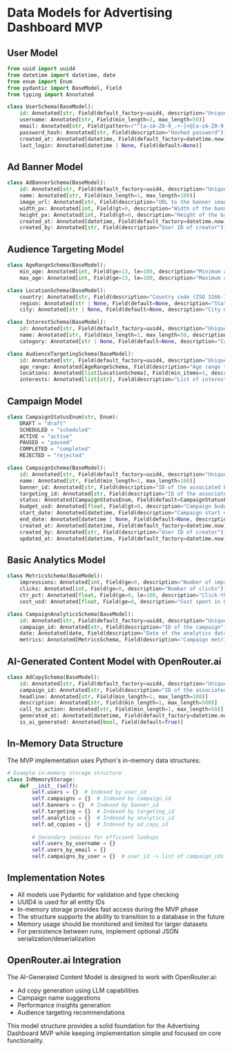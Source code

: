 # Data Models for Advertising Dashboard MVP

## User Model

```python
from uuid import uuid4
from datetime import datetime, date
from enum import Enum
from pydantic import BaseModel, Field
from typing import Annotated

class UserSchema(BaseModel):
    id: Annotated[str, Field(default_factory=uuid4, description="Unique identifier for the user")]
    username: Annotated[str, Field(min_length=3, max_length=50)]
    email: Annotated[str, Field(pattern=r"^[a-zA-Z0-9_.+-]+@[a-zA-Z0-9-]+\.[a-zA-Z0-9-.]+$")]
    password_hash: Annotated[str, Field(description="Hashed password")]
    created_at: Annotated[datetime, Field(default_factory=datetime.now)]
    last_login: Annotated[datetime | None, Field(default=None)]
```

## Ad Banner Model

```python
class AdBannerSchema(BaseModel):
    id: Annotated[str, Field(default_factory=uuid4, description="Unique identifier for the banner")]
    name: Annotated[str, Field(min_length=1, max_length=100)]
    image_url: Annotated[str, Field(description="URL to the banner image")]
    width_px: Annotated[int, Field(gt=0, description="Width of the banner in pixels")]
    height_px: Annotated[int, Field(gt=0, description="Height of the banner in pixels")]
    created_at: Annotated[datetime, Field(default_factory=datetime.now)]
    created_by: Annotated[str, Field(description="User ID of creator")]
```

## Audience Targeting Model

```python
class AgeRangeSchema(BaseModel):
    min_age: Annotated[int, Field(ge=13, le=100, description="Minimum age for targeting")]
    max_age: Annotated[int, Field(ge=13, le=100, description="Maximum age for targeting")]

class LocationSchema(BaseModel):
    country: Annotated[str, Field(description="Country code (ISO 3166-1 alpha-2)")]
    region: Annotated[str | None, Field(default=None, description="State, province, or region")]
    city: Annotated[str | None, Field(default=None, description="City name")]

class InterestSchema(BaseModel):
    id: Annotated[str, Field(default_factory=uuid4, description="Unique identifier for the interest")]
    name: Annotated[str, Field(min_length=1, max_length=50, description="Interest name")]
    category: Annotated[str | None, Field(default=None, description="Category of interest")]

class AudienceTargetingSchema(BaseModel):
    id: Annotated[str, Field(default_factory=uuid4, description="Unique identifier for the targeting")]
    age_range: Annotated[AgeRangeSchema, Field(description="Age range targeting")]
    locations: Annotated[list[LocationSchema], Field(min_items=1, description="Locations for targeting")]
    interests: Annotated[list[str], Field(description="List of interest IDs")]
```

## Campaign Model

```python
class CampaignStatusEnum(str, Enum):
    DRAFT = "draft"
    SCHEDULED = "scheduled"
    ACTIVE = "active"
    PAUSED = "paused"
    COMPLETED = "completed"
    REJECTED = "rejected"

class CampaignSchema(BaseModel):
    id: Annotated[str, Field(default_factory=uuid4, description="Unique identifier for the campaign")]
    name: Annotated[str, Field(min_length=1, max_length=100)]
    banner_id: Annotated[str, Field(description="ID of the associated banner")]
    targeting_id: Annotated[str, Field(description="ID of the associated targeting")]
    status: Annotated[CampaignStatusEnum, Field(default=CampaignStatusEnum.DRAFT)]
    budget_usd: Annotated[float, Field(gt=0, description="Campaign budget in USD")]
    start_date: Annotated[datetime, Field(description="Campaign start date and time")]
    end_date: Annotated[datetime | None, Field(default=None, description="Campaign end date and time")]
    created_at: Annotated[datetime, Field(default_factory=datetime.now)]
    created_by: Annotated[str, Field(description="User ID of creator")]
    updated_at: Annotated[datetime, Field(default_factory=datetime.now)]
```

## Basic Analytics Model

```python
class MetricsSchema(BaseModel):
    impressions: Annotated[int, Field(ge=0, description="Number of impressions")]
    clicks: Annotated[int, Field(ge=0, description="Number of clicks")]
    ctr_pct: Annotated[float, Field(ge=0, le=100, description="Click-through rate percentage")]
    cost_usd: Annotated[float, Field(ge=0, description="Cost spent in USD")]

class CampaignAnalyticsSchema(BaseModel):
    id: Annotated[str, Field(default_factory=uuid4, description="Unique identifier for analytics record")]
    campaign_id: Annotated[str, Field(description="ID of the campaign")]
    date: Annotated[date, Field(description="Date of the analytics data")]
    metrics: Annotated[MetricsSchema, Field(description="Campaign metrics")]
```

## AI-Generated Content Model with OpenRouter.ai

```python
class AdCopySchema(BaseModel):
    id: Annotated[str, Field(default_factory=uuid4, description="Unique identifier for the ad copy")]
    campaign_id: Annotated[str, Field(description="ID of the associated campaign")]
    headline: Annotated[str, Field(min_length=1, max_length=100)]
    description: Annotated[str, Field(min_length=1, max_length=500)]
    call_to_action: Annotated[str, Field(min_length=1, max_length=50)]
    generated_at: Annotated[datetime, Field(default_factory=datetime.now)]
    is_ai_generated: Annotated[bool, Field(default=True)]
```

## In-Memory Data Structure

The MVP implementation uses Python's in-memory data structures:

```python
# Example in-memory storage structure
class InMemoryStorage:
    def __init__(self):
        self.users = {}  # Indexed by user_id
        self.campaigns = {}  # Indexed by campaign_id
        self.banners = {}  # Indexed by banner_id
        self.targeting = {}  # Indexed by targeting_id
        self.analytics = {}  # Indexed by analytics_id
        self.ad_copies = {}  # Indexed by ad_copy_id
        
        # Secondary indices for efficient lookups
        self.users_by_username = {}
        self.users_by_email = {}
        self.campaigns_by_user = {}  # user_id -> list of campaign_ids
```

## Implementation Notes

- All models use Pydantic for validation and type checking
- UUID4 is used for all entity IDs
- In-memory storage provides fast access during the MVP phase
- The structure supports the ability to transition to a database in the future
- Memory usage should be monitored and limited for larger datasets
- For persistence between runs, implement optional JSON serialization/deserialization

## OpenRouter.ai Integration

The AI-Generated Content Model is designed to work with OpenRouter.ai:

- Ad copy generation using LLM capabilities
- Campaign name suggestions
- Performance insights generation
- Audience targeting recommendations

This model structure provides a solid foundation for the Advertising Dashboard MVP while keeping implementation simple and focused on core functionality.
